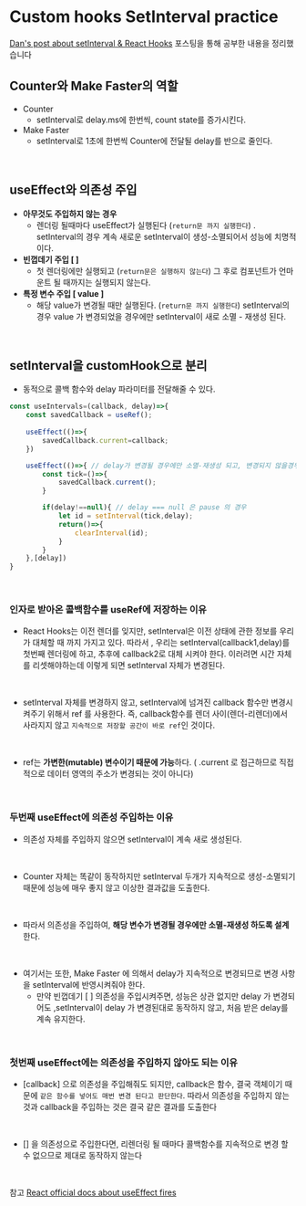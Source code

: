 # Custom hooks SetInterval practice

 [Dan's post about setInterval & React Hooks](https://overreacted.io/making-setinterval-declarative-with-react-hooks/) 포스팅을 통해 공부한 내용을 정리했습니다
<br/>
## Counter와 Make Faster의 역할

- Counter
  - setInterval로 delay.ms에 한번씩, count state를 증가시킨다.
- Make Faster
  - setInterval로 1초에 한번씩 Counter에 전달될 delay를 반으로 줄인다. 

<br/>



## useEffect와 의존성 주입

- **아무것도 주입하지 않는 경우**
  - 렌더링 될때마다 useEffect가 실행된다 (`return문 까지 실행한다`) . setInterval의 경우 계속 새로운 setInterval이 생성-소멸되어서 성능에 치명적이다.
- **빈껍데기 주입  [  ]**
  - 첫 렌더링에만 실행되고 (`return문은 실행하지 않는다`) 그 후로 컴포넌트가 언마운트 될 때까지는 실행되지 않는다.
- **특정 변수 주입 [ value ]**
  - 해당 value가 변경될 때만 실행된다. (`return문 까지 실행한다`) setInterval의 경우 value 가 변경되었을 경우에만 setInterval이 새로 소멸 - 재생성 된다. 


<br/>


## setInterval을 customHook으로 분리

- 동적으로 콜백 함수와 delay 파라미터를 전달해줄 수 있다.

```javascript
const useIntervals=(callback, delay)=>{
    const savedCallback = useRef();
    
    useEffect(()=>{
        savedCallback.current=callback;
    })

    useEffect(()=>{ // delay가 변경될 경우에만 소멸-재생성 되고, 변경되지 않을경우 계속 setInterval이 유지된다.
        const tick=()=>{
            savedCallback.current();
        }

        if(delay!==null){ // delay === null 은 pause 의 경우 
            let id = setInterval(tick,delay);
            return()=>{
                clearInterval(id);
            }
        }
    },[delay]) 
}
```
<br/>

### **인자로 받아온 콜백함수를 useRef에 저장하는 이유**

   - React Hooks는 이전 렌더를 잊지만, setInterval은 이전 상태에 관한 정보를 우리가 대체할 때 까지 가지고 있다. 따라서 , 우리는 setInterval(callback1,delay)를 첫번째 렌더링에 하고, 추후에 callback2로 대체 시켜야 한다. 이러려면 시간 자체를 리셋해야하는데 이렇게 되면 setInterval 자체가 변경된다.
   <br/>
   
   - setInterval 자체를 변경하지 않고, setInterval에 넘겨진 callback 함수만 변경시켜주기 위해서 ref 를 사용한다. 즉, callback함수를 렌더 사이(렌더-리렌더)에서 사라지지 않고 `지속적으로 저장할 공간이 바로 ref`인 것이다. 
   <br/>
   
   - ref는 **가변한(mutable) 변수이기 때문에 가능**하다. ( .current 로 접근하므로 직접적으로 데이터 영역의 주소가 변경되는 것이 아니다)

   <br/>

### **두번째 useEffect에 의존성 주입하는 이유**

   - 의존성 자체를 주입하지 않으면 setInterval이 계속 새로 생성된다. 
   <br/>
   
   - Counter 자체는 똑같이 동작하지만 setInterval 두개가 지속적으로 생성-소멸되기 때문에 성능에 매우 좋지 않고 이상한 결과값을 도출한다.
   <br/>
   
   - 따라서 의존성을 주입하여, **해당 변수가 변경될 경우에만 소멸-재생성 하도록 설계**한다.
   <br/>
   
   - 여기서는 또한, Make Faster 에 의해서 delay가 지속적으로 변경되므로 변경 사항을 setInterval에 반영시켜줘야 한다. 
     - 만약 빈껍데기 [ ] 의존성을 주입시켜주면, 성능은 상관 없지만 delay 가 변경되어도 ,setInterval이 delay 가 변경된대로 동작하지 않고, 처음 받은 delay를 계속 유지한다.



<br/>

### **첫번째 useEffect에는 의존성을 주입하지 않아도 되는 이유**

   - [callback] 으로 의존성을 주입해줘도 되지만, callback은 함수, 결국 객체이기 때문에 `같은 함수를 넣어도 매번 변경 된다고 판단한다`. 따라서 의존성을 주입하지 않는 것과 callback을 주입하는 것은 결국 같은 결과를 도출한다 
   <br/>
   
   -  [] 을 의존성으로 주입한다면, 리렌더링 될 때마다 콜백함수를 지속적으로 변경 할 수 없으므로 제대로 동작하지 않는다 

<br/>



참고 [React official docs about useEffect fires](https://reactjs.org/docs/hooks-reference.html#cleaning-up-an-effect)
